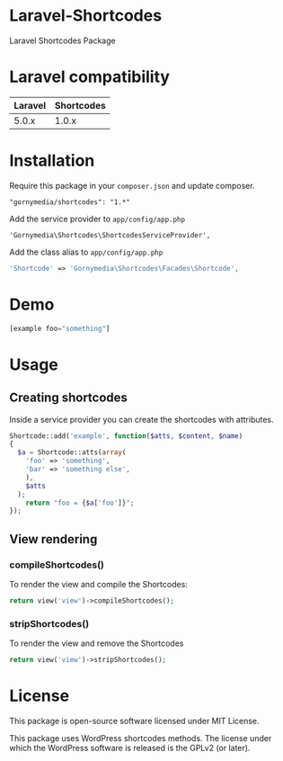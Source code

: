 Laravel-Shortcodes
====================

Laravel Shortcodes Package

# Laravel compatibility

 Laravel  | Shortcodes
:---------|:----------
 5.0.x    | 1.0.x

# Installation

Require this package in your `composer.json` and update composer.

```
"gornymedia/shortcodes": "1.*"
```

Add the service provider to `app/config/app.php`

```
'Gornymedia\Shortcodes\ShortcodesServiceProvider',
```

Add the class alias to `app/config/app.php`

```php
'Shortcode' => 'Gornymedia\Shortcodes\Facades\Shortcode',
```

# Demo

```php
[example foo="something"]
```

# Usage

## Creating shortcodes

Inside a service provider you can create the shortcodes with attributes.

```php
Shortcode::add('example', function($atts, $content, $name)
{
  $a = Shortcode::atts(array(
    'foo' => 'something',
    'bar' => 'something else',
    ), 
    $atts
  );
    return "foo = {$a['foo']}";
});
```

## View rendering

### compileShortcodes()

To render the view and compile the Shortcodes:

```php
return view('view')->compileShortcodes();
```

### stripShortcodes()

To render the view and remove the Shortcodes

```php
return view('view')->stripShortcodes();
```

# License

This package is open-source software licensed under MIT License.

This package uses WordPress shortcodes methods. The license under which the WordPress software is released is the GPLv2 (or later).